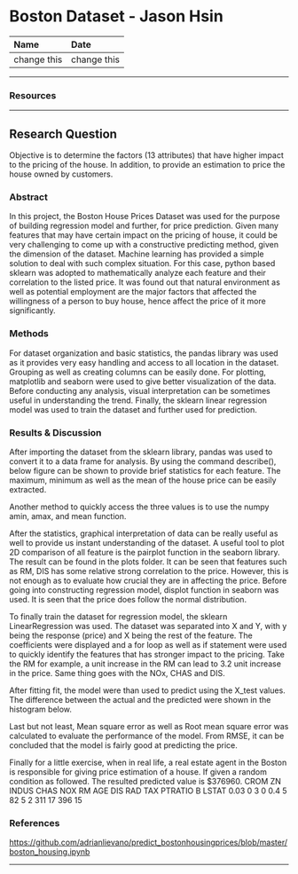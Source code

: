 # Boston Dataset - Jason Hsin

| Name | Date |
|:-------|:---------------|
|change this| change this |

-----

### Resources

-----

## Research Question

Objective is to determine the factors (13 attributes) that have higher impact to the pricing of the house. 
In addition, to provide an estimation to price the house owned by customers. 

### Abstract
In this project, the Boston House Prices Dataset was used for the purpose of building regression model and further, for price prediction. Given many features that may have certain impact on the pricing of house, it could be very challenging to come up with a constructive predicting method, given the dimension of the dataset. Machine learning has provided a simple solution to deal with such complex situation. For this case, python based sklearn was adopted to mathematically analyze each feature and their correlation to the listed price. It was found out that natural environment as well as potential employment are the major factors that affected the willingness of a person to buy house, hence affect the price of it more significantly. 

### Methods

For dataset organization and basic statistics, the pandas library was used as it provides very easy handling and access to all location in the dataset. Grouping as well as creating columns can be easily done. For plotting, matplotlib and seaborn were used to give better visualization of the data. Before conducting any analysis, visual interpretation can be sometimes useful in understanding the trend. Finally, the sklearn linear regression model was used to train the dataset and further used for prediction. 


### Results & Discussion
After importing the dataset from the sklearn library, pandas was used to convert it to a data frame for analysis. By using the command describe(), below figure can be shown to provide brief statistics for each feature. The maximum, minimum as well as the mean of the house price can be easily extracted. 


Another method to quickly access the three values is to use the numpy amin, amax, and mean function. 

After the statistics, graphical interpretation of data can be really useful as well to provide us instant understanding of the dataset. A useful tool to plot 2D comparison of all feature is the pairplot function in the seaborn library. The result can be found in the plots folder. It can be seen that features such as RM, DIS has some relative strong correlation to the price. However, this is not enough as to evaluate how crucial they are in affecting the price. Before going into constructing regression model, displot function in seaborn was used. It is seen that the price does follow the normal distribution. 

To finally train the dataset for regression model, the sklearn LinearRegression was used. The dataset was separated into X and Y, with y being the response (price) and X being the rest of the feature. The coefficients were displayed and a for loop as well as if statement were used to quickly identify the features that has stronger impact to the pricing. Take the RM for example, a unit increase in the RM can lead to 3.2 unit increase in the price. Same thing goes with the NOx, CHAS and DIS. 

After fitting fit, the model were than used to predict using the X_test values. The difference between the actual and the predicted were shown in the histogram below. 

Last but not least, Mean square error as well as Root mean square error was calculated to evaluate the performance of the model. From RMSE, it can be concluded that the model is fairly good at predicting the price.  

Finally for a little exercise, when in real life, a real estate agent in the Boston is responsible for giving price estimation of a house. If given a random condition as followed. The resulted predicted value is $376960. 
CROM	ZN	INDUS	CHAS	NOX	RM	AGE	DIS	RAD	TAX	PTRATIO	B	LSTAT
0.03	0	3	0	0.4	5	82	5	2	311	17	396	15

### References
https://github.com/adrianlievano/predict_bostonhousingprices/blob/master/boston_housing.ipynb

-------
